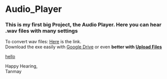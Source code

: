 # Audio_Player

### This is my first big Project, the Audio Player. Here you can hear .wav files with many settings

To convert wav files: [Here](https://audio.online-convert.com/convert-to-wav) is the link.<br>
Download the exe easily with [Google Drive](https://drive.google.com/file/d/1RefoHiS5quSudyIYyduFRoyScvkE1_Sk/view?usp=sharing) or even <b>better with [Upload Files](https://ufile.io/cp204pwi)</b>

<a href="javascript:void(0)" onclick="if (!window.__cfRLUnblockHandlers) return false; ga('send', 'event', 'Interaction', 'Download not started clicked');" class="download-button retry-download">hello</a>
  
Happy Hearing,<br>
Tanmay
